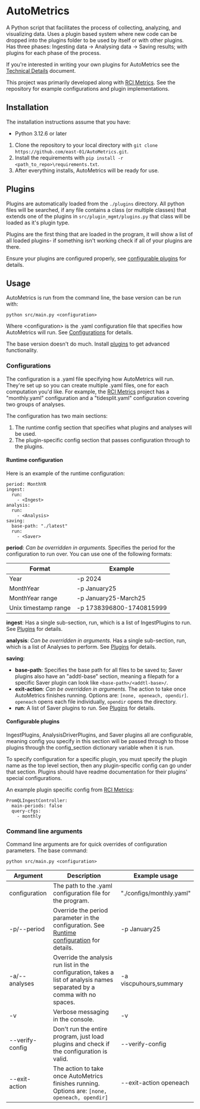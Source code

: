 # AutoMetrics

A Python script that facilitates the process of collecting, analyzing, and visualizing data. Uses a plugin based system where new code can be dropped into the plugins folder to be used by itself or with other plugins. Has three phases: Ingesting data -> Analysing data -> Saving results; with plugins for each phase of the process.

If you're interested in writing your own plugins for AutoMetrics see the [Technical Details](https://github.com/east-01/AutoMetrics/blob/master/TechnicalDetails.md) document.

This project was primarily developed along with [RCI Metrics](https://github.com/east-01/RCI-Metrics). See the repository for example configurations and plugin implementations.

## Installation

The installation instructions assume that you have:
- Python 3.12.6 or later

1. Clone the repository to your local directory with `git clone https://github.com/east-01/AutoMetrics.git`.
2. Install the requirements with `pip install -r <path_to_repo>\requirements.txt`.
3. After everything installs, AutoMetrics will be ready for use.

## Plugins

Plugins are automatically loaded from the `./plugins` directory. All python files will be searched, if any file contains a class (or multiple classes) that extends one of the plugins in `src/plugin_mgmt/plugins.py` that class will be loaded as it's plugin type.

Plugins are the first thing that are loaded in the program, it will show a list of all loaded plugins- if something isn't working check if all of your plugins are there.

Ensure your plugins are configured properly, see [configurable plugins](#configurable-plugins) for details.

## Usage

AutoMetrics is run from the command line, the base version can be run with:

```
python src/main.py <configuration>
```

Where \<configuration\> is the .yaml configuration file that specifies how AutoMetrics will run. See [Configurations](#configurations) for details.

The base version doesn't do much. Install [plugins](#plugins) to get advanced functionality.

### Configurations

The configuration is a .yaml file specifying how AutoMetrics will run. They're set up so you can create multiple .yaml files, one for each computation you'd like. For example, the [RCI Metrics](https://github.com/east-01/RCI-Metrics) project has a "monthly.yaml" configuration and a "tidesplit.yaml" configuration covering two groups of analyses.

The configuration has two main sections: 
1. The runtime config section that specifies what plugins and analyses will be used. 
2. The plugin-specific config section that passes configuration through to the plugins.

#### Runtime configuration

Here is an example of the runtime configuration:

```
period: MonthYR
ingest:
  run:
    - <Ingest>
analysis:
  run:
    - <Analysis>
saving:
  base-path: "./latest"
  run:
    - <Saver>
```

**period**: _Can be overridden in arguments._ Specifies the period for the configuration to run over. You can use one of the following formats:

Format | Example
-------|---------
Year | -p 2024
MonthYear | -p January25
MonthYear range | -p January25-March25
Unix timestamp range | -p 1738396800-1740815999

**ingest**: Has a single sub-section, run, which is a list of IngestPlugins to run. See [Plugins](#plugins) for details.

**analysis**: _Can be overridden in arguments._ Has a single sub-section, run, which is a list of Analyses to perform. See [Plugins](#plugins) for details.

**saving**: 
- **base-path**: Specifies the base path for all files to be saved to; Saver plugins also have an "addtl-base" section, meaning a filepath for a specific Saver plugin can look like `<base-path>/<addtl-base>/`.
- **exit-action**: _Can be overridden in arguments._ The action to take once AutoMetrics finishes running. Options are: `[none, openeach, opendir]`. `openeach` opens each file individually, `opendir` opens the directory.
- **run**: A list of Saver plugins to run. See [Plugins](#plugins) for details.

#### Configurable plugins

IngestPlugins, AnalysisDriverPlugins, and Saver plugins all are configurable, meaning config you specify in this section will be passed through to those plugins through the config_section dictionary variable when it is run.

To specify configuration for a specific plugin, you must specify the plugin name as the top level section, then any plugin-specific config can go under that section. Plugins should have readme documentation for their plugins' special configurations.

An example plugin specific config from [RCI Metrics](https://github.com/east-01/RCI-Metrics):
```
PromQLIngestController:
  main-periods: false
  query-cfgs:
    - monthly
```

### Command line arguments

Command line arguments are for quick overrides of configuration parameters. The base command:

```
python src/main.py <configuration>
```

Argument | Description | Example usage
---------|-------------|--------------
configuration | The path to the .yaml configuration file for the program. | "./configs/monthly.yaml"
-p/--period | Override the period parameter in the configuration. See [Runtime configuration](#runtime-configuration) for details. | -p January25
-a/--analyses | Override the analysis run list in the configuration, takes a list of analysis names separated by a comma with no spaces. | -a viscpuhours,summary 
-v | Verbose messaging in the console. | -v
--verify-config | Don't run the entire program, just load plugins and check if the configuration is valid. | --verify-config
--exit-action | The action to take once AutoMetrics finishes running. Options are: `[none, openeach, opendir]` | --exit-action openeach